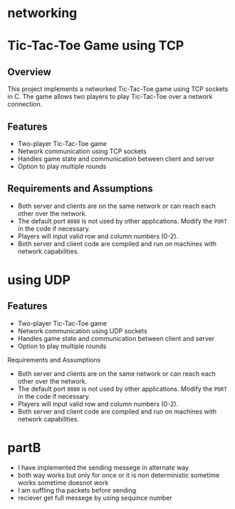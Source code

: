 # networking

# Tic-Tac-Toe Game using TCP

## Overview

This project implements a networked Tic-Tac-Toe game using TCP sockets in C. The game allows two players to play Tic-Tac-Toe over a network connection.

## Features

- Two-player Tic-Tac-Toe game
- Network communication using TCP sockets
- Handles game state and communication between client and server
- Option to play multiple rounds

## Requirements and Assumptions

- Both server and clients are on the same network or can reach each other over the network.
- The default port `8080` is not used by other applications. Modify the `PORT` in the code if necessary.
- Players will input valid row and column numbers (0-2).
- Both server and client code are compiled and run on machines with network capabilities.


# using UDP

## Features
- Two-player Tic-Tac-Toe game
- Network communication using UDP sockets
- Handles game state and communication between client and server
- Option to play multiple rounds

 Requirements and Assumptions
- Both server and clients are on the same network or can reach each other over the network.
- The default port `8080` is not used by other applications. Modify the `PORT` in the code if necessary.
- Players will input valid row and column numbers (0-2).
- Both server and client code are compiled and run on machines with network capabilities.



# partB

- I have implemented the sending messege in alternate way 
- both way works but only for once or it is non deterministic sometime works sometime doesnot work
- I am suffling tha packets before sending 
- reciever get full messege by using sequince number